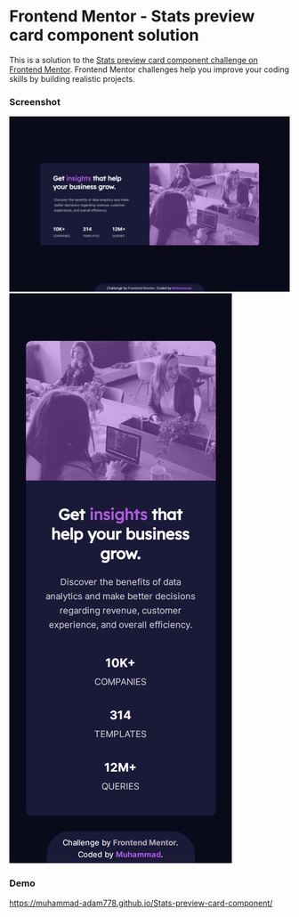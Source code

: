 # Frontend Mentor - Stats preview card component solution

This is a solution to the [Stats preview card component challenge on Frontend Mentor](https://www.frontendmentor.io/challenges/stats-preview-card-component-8JqbgoU62). Frontend Mentor challenges help you improve your coding skills by building realistic projects.

### Screenshot

![Desktop View](./screenshots/img-1.png)
![Mobile View](./screenshots/img-2.png)

### Demo

https://muhammad-adam778.github.io/Stats-preview-card-component/
